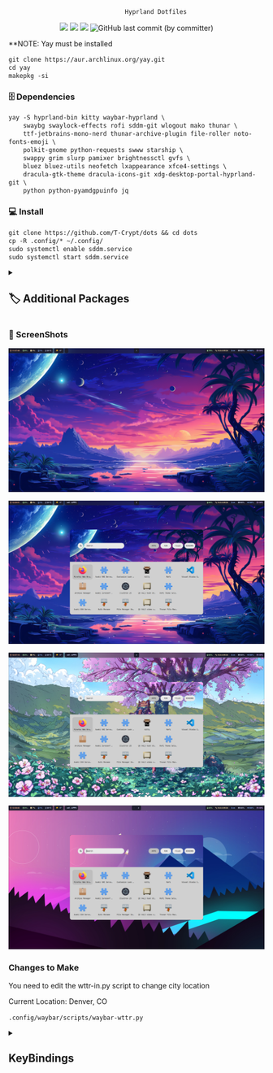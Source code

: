                                     Hyprland Dotfiles

<p align="center">
  <img src="https://img.shields.io/github/stars/T-Crypt/dots?style=for-the-badge&color=7DCFFF">
  <img src="https://img.shields.io/github/issues/T-Crypt/dots?&style=for-the-badge&color=E0AF68">
  <img src="https://img.shields.io/github/forks/T-Crypt/dots?&style=for-the-badge&color=F7768E">
  <img alt="GitHub last commit (by committer)" src="https://img.shields.io/github/last-commit/T-Crypt/dots?style=for-the-badge&color=AD8EE6">
  </p>


**NOTE: Yay must be installed 

```
git clone https://aur.archlinux.org/yay.git
cd yay
makepkg -si
```


### 🗄️ Dependencies 

```
yay -S hyprland-bin kitty waybar-hyprland \
    swaybg swaylock-effects rofi sddm-git wlogout mako thunar \
    ttf-jetbrains-mono-nerd thunar-archive-plugin file-roller noto-fonts-emoji \
    polkit-gnome python-requests swww starship \
    swappy grim slurp pamixer brightnessctl gvfs \
    bluez bluez-utils neofetch lxappearance xfce4-settings \
    dracula-gtk-theme dracula-icons-git xdg-desktop-portal-hyprland-git \
    python python-pyamdgpuinfo jq 
```

### 💻 Install

```
git clone https://github.com/T-Crypt/dots && cd dots
cp -R .config/* ~/.config/
sudo systemctl enable sddm.service
sudo systemctl start sddm.service
```

<details> 
  <summary><h2>🏷️ Additional Packages </h2></summary>

</details>

### 🐜 ScreenShots

![](./assets/swappy-20231030_113753.png)

![](./assets/swappy-20231030_122656.png)

![](./assets/swappy-20231030_123719.png)

![](./assets/swappy-20231030_123804.png)


### Changes to Make

You need to edit the wttr-in.py script to change city location

Current Location: Denver, CO

`.config/waybar/scripts/waybar-wttr.py`


<details> 
  <summary><h2> KeyBindings </h2></summary>

| Keys | Action |
| :--  | :-- |
| <kbd>Super</kbd> + <kbd>Q</kbd> | quit active/focused window
| <kbd>Super</kbd> + <kbd>W</kbd> | Change Wallpaper
| <kbd>Super</kbd> + <kbd>T</kbd> | launch kitty terminal
| <kbd>Super</kbd> + <kbd>E</kbd> | launch Thunar
| <kbd>Super</kbd> + <kbd>C</kbd> | launch vscode
| <kbd>Super</kbd> + <kbd>F</kbd> | launch firefox
| <kbd>Super</kbd> + <kbd>A</kbd> | launch desktop applications (rofi)
| <kbd>Super</kbd> + <kbd>L</kbd> | lock screen
| <kbd>Super</kbd> + <kbd>V</kbd> | Toggle Floating
| <kbd>Super</kbd> + <kbd>J</kbd> | Toggle Split
| <kbd>Super</kbd> + <kbd>S</kbd> | Print Screen Tool
| <kbd>Super</kbd> + <kbd>MouseScroll</kbd> | cycle through workspaces
| <kbd>Super</kbd> + <kbd>[0-9]</kbd> | switch to workspace [0-9]
| <kbd>Super</kbd> + <kbd>Shift</kbd> + <kbd>[0-9]</kbd> | move active window to workspace [0-9]

</details>
